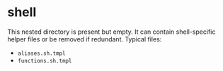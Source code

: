 # shell

This nested directory is present but empty. It can contain shell-specific helper files or be removed if redundant. Typical files:
- `aliases.sh.tmpl`
- `functions.sh.tmpl`